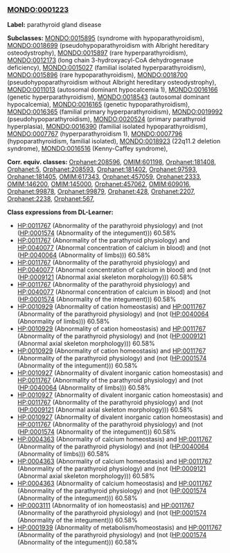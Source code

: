 
### [MONDO:0001223](http://purl.obolibrary.org/obo/MONDO_0001223)
**Label:** parathyroid gland disease

**Subclasses:** [MONDO:0015895](http://purl.obolibrary.org/obo/MONDO_0015895) (syndrome with hypoparathyroidism), [MONDO:0018699](http://purl.obolibrary.org/obo/MONDO_0018699) (pseudohypoparathyroidism with Albright hereditary osteodystrophy), [MONDO:0015897](http://purl.obolibrary.org/obo/MONDO_0015897) (rare hyperparathyroidism), [MONDO:0012173](http://purl.obolibrary.org/obo/MONDO_0012173) (long chain 3-hydroxyacyl-CoA dehydrogenase deficiency), [MONDO:0015027](http://purl.obolibrary.org/obo/MONDO_0015027) (familial isolated hyperparathyroidism), [MONDO:0015896](http://purl.obolibrary.org/obo/MONDO_0015896) (rare hypoparathyroidism), [MONDO:0018700](http://purl.obolibrary.org/obo/MONDO_0018700) (pseudohypoparathyroidism without Albright hereditary osteodystrophy), [MONDO:0011013](http://purl.obolibrary.org/obo/MONDO_0011013) (autosomal dominant hypocalcemia 1), [MONDO:0016166](http://purl.obolibrary.org/obo/MONDO_0016166) (genetic hyperparathyroidism), [MONDO:0018543](http://purl.obolibrary.org/obo/MONDO_0018543) (autosomal dominant hypocalcemia), [MONDO:0016165](http://purl.obolibrary.org/obo/MONDO_0016165) (genetic hypoparathyroidism), [MONDO:0016365](http://purl.obolibrary.org/obo/MONDO_0016365) (familial primary hyperparathyroidism), [MONDO:0019992](http://purl.obolibrary.org/obo/MONDO_0019992) (pseudohypoparathyroidism), [MONDO:0020524](http://purl.obolibrary.org/obo/MONDO_0020524) (primary parathyroid hyperplasia), [MONDO:0016390](http://purl.obolibrary.org/obo/MONDO_0016390) (familial isolated hypoparathyroidism), [MONDO:0007767](http://purl.obolibrary.org/obo/MONDO_0007767) (hyperparathyroidism 1), [MONDO:0007796](http://purl.obolibrary.org/obo/MONDO_0007796) (hypoparathyroidism, familial isolated), [MONDO:0018923](http://purl.obolibrary.org/obo/MONDO_0018923) (22q11.2 deletion syndrome), [MONDO:0016516](http://purl.obolibrary.org/obo/MONDO_0016516) (Kenny-Caffey syndrome), 

**Corr. equiv. classes:** [Orphanet:208596](http://www.orpha.net/ORDO/Orphanet_208596), [OMIM:601198](http://purl.obolibrary.org/obo/OMIM_601198), [Orphanet:181408](http://www.orpha.net/ORDO/Orphanet_181408), [Orphanet:5](http://www.orpha.net/ORDO/Orphanet_5), [Orphanet:208593](http://www.orpha.net/ORDO/Orphanet_208593), [Orphanet:181402](http://www.orpha.net/ORDO/Orphanet_181402), [Orphanet:97593](http://www.orpha.net/ORDO/Orphanet_97593), [Orphanet:181405](http://www.orpha.net/ORDO/Orphanet_181405), [OMIM:617343](http://purl.obolibrary.org/obo/OMIM_617343), [Orphanet:457059](http://www.orpha.net/ORDO/Orphanet_457059), [Orphanet:2333](http://www.orpha.net/ORDO/Orphanet_2333), [OMIM:146200](http://purl.obolibrary.org/obo/OMIM_146200), [OMIM:145000](http://purl.obolibrary.org/obo/OMIM_145000), [Orphanet:457062](http://www.orpha.net/ORDO/Orphanet_457062), [OMIM:609016](http://purl.obolibrary.org/obo/OMIM_609016), [Orphanet:99878](http://www.orpha.net/ORDO/Orphanet_99878), [Orphanet:99879](http://www.orpha.net/ORDO/Orphanet_99879), [Orphanet:428](http://www.orpha.net/ORDO/Orphanet_428), [Orphanet:2207](http://www.orpha.net/ORDO/Orphanet_2207), [Orphanet:2238](http://www.orpha.net/ORDO/Orphanet_2238), [Orphanet:567](http://www.orpha.net/ORDO/Orphanet_567), 

**Class expressions from DL-Learner:**

- [HP:0011767](http://purl.obolibrary.org/obo/HP_0011767) (Abnormality of the parathyroid physiology) and (not ([HP:0001574](http://purl.obolibrary.org/obo/HP_0001574) (Abnormality of the integument))) 60.58%
- [HP:0011767](http://purl.obolibrary.org/obo/HP_0011767) (Abnormality of the parathyroid physiology) and [HP:0040077](http://purl.obolibrary.org/obo/HP_0040077) (Abnormal concentration of calcium in blood) and (not ([HP:0040064](http://purl.obolibrary.org/obo/HP_0040064) (Abnormality of limbs))) 60.58%
- [HP:0011767](http://purl.obolibrary.org/obo/HP_0011767) (Abnormality of the parathyroid physiology) and [HP:0040077](http://purl.obolibrary.org/obo/HP_0040077) (Abnormal concentration of calcium in blood) and (not ([HP:0009121](http://purl.obolibrary.org/obo/HP_0009121) (Abnormal axial skeleton morphology))) 60.58%
- [HP:0011767](http://purl.obolibrary.org/obo/HP_0011767) (Abnormality of the parathyroid physiology) and [HP:0040077](http://purl.obolibrary.org/obo/HP_0040077) (Abnormal concentration of calcium in blood) and (not ([HP:0001574](http://purl.obolibrary.org/obo/HP_0001574) (Abnormality of the integument))) 60.58%
- [HP:0010929](http://purl.obolibrary.org/obo/HP_0010929) (Abnormality of cation homeostasis) and [HP:0011767](http://purl.obolibrary.org/obo/HP_0011767) (Abnormality of the parathyroid physiology) and (not ([HP:0040064](http://purl.obolibrary.org/obo/HP_0040064) (Abnormality of limbs))) 60.58%
- [HP:0010929](http://purl.obolibrary.org/obo/HP_0010929) (Abnormality of cation homeostasis) and [HP:0011767](http://purl.obolibrary.org/obo/HP_0011767) (Abnormality of the parathyroid physiology) and (not ([HP:0009121](http://purl.obolibrary.org/obo/HP_0009121) (Abnormal axial skeleton morphology))) 60.58%
- [HP:0010929](http://purl.obolibrary.org/obo/HP_0010929) (Abnormality of cation homeostasis) and [HP:0011767](http://purl.obolibrary.org/obo/HP_0011767) (Abnormality of the parathyroid physiology) and (not ([HP:0001574](http://purl.obolibrary.org/obo/HP_0001574) (Abnormality of the integument))) 60.58%
- [HP:0010927](http://purl.obolibrary.org/obo/HP_0010927) (Abnormality of divalent inorganic cation homeostasis) and [HP:0011767](http://purl.obolibrary.org/obo/HP_0011767) (Abnormality of the parathyroid physiology) and (not ([HP:0040064](http://purl.obolibrary.org/obo/HP_0040064) (Abnormality of limbs))) 60.58%
- [HP:0010927](http://purl.obolibrary.org/obo/HP_0010927) (Abnormality of divalent inorganic cation homeostasis) and [HP:0011767](http://purl.obolibrary.org/obo/HP_0011767) (Abnormality of the parathyroid physiology) and (not ([HP:0009121](http://purl.obolibrary.org/obo/HP_0009121) (Abnormal axial skeleton morphology))) 60.58%
- [HP:0010927](http://purl.obolibrary.org/obo/HP_0010927) (Abnormality of divalent inorganic cation homeostasis) and [HP:0011767](http://purl.obolibrary.org/obo/HP_0011767) (Abnormality of the parathyroid physiology) and (not ([HP:0001574](http://purl.obolibrary.org/obo/HP_0001574) (Abnormality of the integument))) 60.58%
- [HP:0004363](http://purl.obolibrary.org/obo/HP_0004363) (Abnormality of calcium homeostasis) and [HP:0011767](http://purl.obolibrary.org/obo/HP_0011767) (Abnormality of the parathyroid physiology) and (not ([HP:0040064](http://purl.obolibrary.org/obo/HP_0040064) (Abnormality of limbs))) 60.58%
- [HP:0004363](http://purl.obolibrary.org/obo/HP_0004363) (Abnormality of calcium homeostasis) and [HP:0011767](http://purl.obolibrary.org/obo/HP_0011767) (Abnormality of the parathyroid physiology) and (not ([HP:0009121](http://purl.obolibrary.org/obo/HP_0009121) (Abnormal axial skeleton morphology))) 60.58%
- [HP:0004363](http://purl.obolibrary.org/obo/HP_0004363) (Abnormality of calcium homeostasis) and [HP:0011767](http://purl.obolibrary.org/obo/HP_0011767) (Abnormality of the parathyroid physiology) and (not ([HP:0001574](http://purl.obolibrary.org/obo/HP_0001574) (Abnormality of the integument))) 60.58%
- [HP:0003111](http://purl.obolibrary.org/obo/HP_0003111) (Abnormality of ion homeostasis) and [HP:0011767](http://purl.obolibrary.org/obo/HP_0011767) (Abnormality of the parathyroid physiology) and (not ([HP:0001574](http://purl.obolibrary.org/obo/HP_0001574) (Abnormality of the integument))) 60.58%
- [HP:0001939](http://purl.obolibrary.org/obo/HP_0001939) (Abnormality of metabolism/homeostasis) and [HP:0011767](http://purl.obolibrary.org/obo/HP_0011767) (Abnormality of the parathyroid physiology) and (not ([HP:0001574](http://purl.obolibrary.org/obo/HP_0001574) (Abnormality of the integument))) 60.58%



